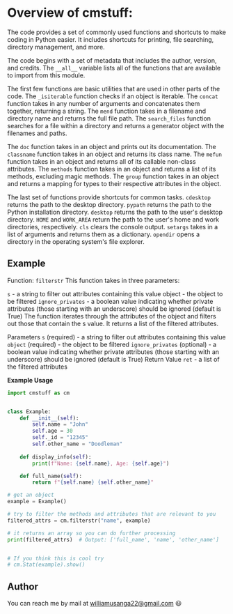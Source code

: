 # Overview of cmstuff:

The code provides a set of commonly used functions and shortcuts to make coding in Python easier. It includes shortcuts for printing, file searching, directory management, and more.

The code begins with a set of metadata that includes the author, version, and credits. The `__all__` variable lists all of the functions that are available to import from this module.

The first few functions are basic utilities that are used in other parts of the code. The `_isiterable` function checks if an object is iterable. The `concat` function takes in any number of arguments and concatenates them together, returning a string. The `mend` function takes in a filename and directory name and returns the full file path. The `search_files` function searches for a file within a directory and returns a generator object with the filenames and paths.

The `doc` function takes in an object and prints out its documentation. The `classname` function takes in an object and returns its class name. The `mefun` function takes in an object and returns all of its callable non-class attributes. The `methods` function takes in an object and returns a list of its methods, excluding magic methods. The `group` function takes in an object and returns a mapping for types to their respective attributes in the object.

The last set of functions provide shortcuts for common tasks. `cdesktop` returns the path to the desktop directory. `pypath` returns the path to the Python installation directory. `desktop` returns the path to the user's desktop directory. `HOME` and `WORK_AREA` return the path to the user's home and work directories, respectively. `cls` clears the console output. `setargs` takes in a list of arguments and returns them as a dictionary. `opendir` opens a directory in the operating system's file explorer.



## Example


Function: `filterstr`
This function takes in three parameters:

`s` - a string to filter out attributes containing this value
object - the object to be filtered
`ignore_privates` - a boolean value indicating whether private attributes (those starting with an underscore) should be ignored (default is True)
The function iterates through the attributes of the object and filters out those that contain the s value. It returns a list of the filtered attributes.

Parameters
`s` (required) - a string to filter out attributes containing this value
`object` (required) - the object to be filtered
`ignore_privates` (optional) - a boolean value indicating whether private attributes (those starting with an underscore) should be ignored (default is True)
Return Value
`ret` - a list of the filtered attributes

**Example Usage**


```python
import cmstuff as cm


class Example:
    def __init__(self):
        self.name = "John"
        self.age = 30
        self._id = "12345"
        self.other_name = "Doodleman"
        
    def display_info(self):
        print(f"Name: {self.name}, Age: {self.age}")

    def full_name(self):
        return f"{self.name} {self.other_name}"

# get an object
example = Example()

# try to filter the methods and attributes that are relevant to you
filtered_attrs = cm.filterstr("name", example)

# it returns an array so you can do further processing
print(filtered_attrs)  # Output: ['full_name', 'name', 'other_name']


# If you think this is cool try 
# cm.Stat(example).show()
```


## Author
  You can reach me by mail at williamusanga22@gmail.com :smiley:


